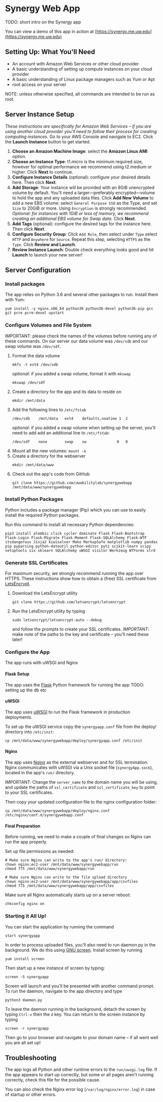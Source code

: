 # Synergy Web App
TODO: short intro on the Synergy app

You can view a demo of this app in action at [https://synergy.me.uw.edu](https://synergy.me.uw.edu)

## Setting Up: What You'll Need 
 * An account with Amazon Web Services or other cloud provider
 * A basic understanding of setting up compute instances on your cloud provider
 * A basic understanding of Linux package managers such as Yum or Apt
 * root access on your server

NOTE: unless otherwise specified, all commands are intended to be run as root.

## Server Instance Setup
*These instructions are specifically for Amazon Web Services – if you are using another cloud provider you'll need to follow their process for creating computing instances.* 
Go to your AWS Console and navigate to EC2. Click the **Launch Instance** button to get started.
1. **Choose an Amazon Machine Image**: select the **Amazon Linux AMI** option.
2. **Choose an Instance Type**: t1.micro is the minimum required size, however for optimal performance we recommend using t2.medium or higher.  Click **Next** to continue.
3. **Configure Instance Details** (optional): configure your desired details here.  Then click **Next**.
4. **Add Storage**: Your instance will be provided with an 8GiB unencrypted volume by default.  You'll need a larger—preferably encrypted—volume to hold the app and any uploaded data files.  Click **Add New Volume** to add a new EBS volume: select `General Purpose SSD` as the Type, and set `Size` to 20GiB or more.  Using `Encryption` is strongly recommended.  *Optional: for instances with 1GiB or less of memory, we recommend creating an additional EBS volume for Swap data.*  Click **Next**.
5. **Add Tags** (optional): configure the desired tags for the instance here.  Then click **Next**.
6. **Configure Security Group**: Click `Add Rule`, then select under `Type` select `HTTP` and `Anywhere` for `Source`.  Repeat this step, selecting `HTTPS` as the `Type`.  Click **Review and Launch**.
7. **Review Instance Launch**: Double check everything looks good and hit **Launch** to launch your new server!


## Server Configuration
### Install packages
The app relies on Python 3.6 and several other packages to run.  Install them with Yum:
```
yum install -y nginx.x86_64 python36 python36-devel python36-pip gcc git pcre pcre-devel upstart
```

### Configure Volumes and File System
IMPORTANT: please check the names of the volumes before running any of these commands.  On our server our data volume was `/dev/sdb` and our swap volume was `/dev/sdf`.

1. Format the data volume
    ```
    mkfs -t ext4 /dev/sdb
    ```
    *optional*: if you added a swap volume, format it with `mkswap`
    ```
    mkswap /dev/sdf
    ```
2. Create a directory for the app and its data to reside on
    ```
    mkdir /mnt/data
    ```
3. Add the following lines to `/etc/fstab`
    ```$xslt
    /dev/sdb    /mnt/data   ext4    defaults,noatime 1  2
    ```
    *optional*: if you added a swap volume when setting up the server, you'll need to add add an additional line to `/etc/fstab`: 
    ```$xslt
    /dev/sdf    none        swap    sw              0   0
    ```
4. Mount all the new volumes: `mount -a`
5. Create a directory for the webserver
    ```
    mkdir /mnt/data/www
    ```
6. Check out the app's code from GitHub
    ```
    git clone https://github.com/uwabilitylab/synergywebapp /mnt/data/www/synergywebapp
    ```


### Install Python Packages
Python includes a package manager (Pip) which you can use to easily install the required Python packages.

Run this command to install all necessary Python dependencies:
```
pip3 install alembic click cycler dominate Flask Flask-Bootstrap Flask-Login Flask-Migrate Flask-Moment Flask-SQLAlchemy Flask-WTF itsdangerous Jinja2 kiwisolver Mako MarkupSafe matplotlib numpy pandas pip pyparsing python-dateutil python-editor pytz scikit-learn scipy setuptools six sklearn SQLAlchemy uWSGI visitor Werkzeug WTForms xlrd
```


### Generate SSL Certificates
For maximum security, we strongly recommend running the app over HTTPS.  These instructions show how to obtain a (free) SSL certificate from [LetsEncrypt](https://letsencrypt.org/).

1. Download the LetsEncrypt utility
    ```
    git clone https://github.com/letsencrypt/letsencrypt
    ```
2. Run the LetsEncrypt utility by typing
    ```
    sudo letsencrypt/letsencrypt-auto --debug
    ```
    and follow the prompts to create your SSL certificates.  *IMPORTANT*: make note of the paths to the key and certificate – you'll need these later! 


### Configure the App
The app runs with uWSGI and Nginx

#### Flask Setup
The app uses the [Flask](http://flask.pocoo.org/) Python framework for running the app
TODO: setting up the db etc

#### uWSGI
The app uses [uWSGI](https://uwsgi-docs.readthedocs.io/en/latest/) to run the Flask framework in production deployments.

To set up the uWSGI service copy the `synergyapp.conf` file from the deploy/ directory into `/etc/init`:
```
cp /mnt/data/www/synergywebapp/deploy/synergyapp.conf /etc/init
```

#### Nginx
The app uses [Nginx](https://nginx.org/) as the external webserver and for SSL termination. Nginx communicates with uWSGI via a Unix socket file (`synergyApp.sock`), located in the app's `run/` directory.


IMPORTANT: Change the `server_name` to the domain name you will be using, and update the paths of `ssl_certificate` and `ssl_certificate_key` to point to your SSL certificates.

Then copy your updated configuration file to the nginx configuration folder:
```
cp /mnt/data/www/synergywebapp/deploy/nginx.conf /etc/nginx/conf.d/synergywebapp.conf
```

#### Final Preparation
Before running, we need to make a couple of final changes so Nginx can run the app properly.

Set up file permissions as needed:
```
# Make sure Nginx can write to the app's run/ directory:
chown nginx:ec2-user /mnt/data/www/synergywebapp/run
chmod 775 /mnt/data/www/synergywebapp/run

# Make sure Nginx can write to the file upload directory
chown nginx:ec2-user /mnt/data/www/synergywebapp/app/csvfiles
chmod 775 /mnt/data/www/synergywebapp/app/csvfiles
```

Make sure all Nginx automatically starts up on a server reboot:
```
chkconfig nginx on
```

### Starting it All Up!

You can start the application by running the command
```
start synergyapp
```

In order to process uploaded files, you'll also need to run daemon.py in the background.  We do this using [GNU screen](https://www.gnu.org/software/screen/).
Install screen by running
```
yum install screen
```
 
Then start up a new instance of screen by typing:
```
screen -S synergyapp
``` 
Screen will launch and you'll be presented with another command prompt.  To run the daemon, navigate to the app directory and type
```
python3 daemon.py
```
To leave the daemon running in the background, detach the screen by typing `Ctrl-v` then the `d` key.  You can return
to the screen instance by typing
```
screen -r synergyapp
```

Then go to your browser and navigate to your domain name – if all went well you are all set up!


## Troubleshooting
The app logs all Python and other runtime errors to the `run/uwsgi.log` file.  If the app appears to start up correctly,
but some or all pages aren't running correctly, check this file for the possible cause.

You can also check the Nginx error log (`/var/log/nginx/error.log`) in case of startup or other errors.
